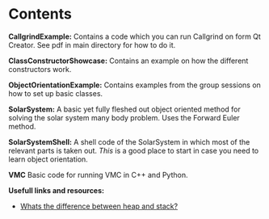 # Contents

**CallgrindExample:**
Contains a code which you can run Callgrind on form Qt Creator. See pdf in main directory for how to do it.

**ClassConstructorShowcase:**
Contains an example on how the different constructors work.

**ObjectOrientationExample:**
Contains examples from the group sessions on how to set up basic classes.

**SolarSystem:**
A basic yet fully fleshed out object oriented method for solving the solar system many body problem. Uses the Forward Euler method.

**SolarSystemShell:**
A shell code of the SolarSystem in which most of the relevant parts is taken out. _This_ is a good place to start in case you need to learn object orientation.

**VMC**
Basic code for running VMC in C++ and Python.

**Usefull links and resources:**
* [Whats the difference between heap and stack?](https://stackoverflow.com/questions/79923/what-and-where-are-the-stack-and-heap)
